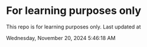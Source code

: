 # For learning purposes only
This repo is for learning purposes only.
Last updated at

Wednesday, November 20, 2024 5:46:18 AM

